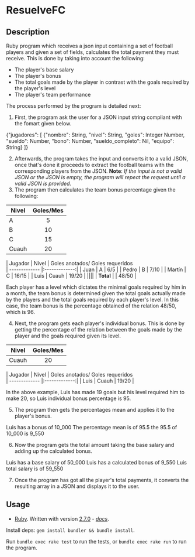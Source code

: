 # ResuelveFC

## Description

Ruby program which receives a json input containing a set of football players and given
a set of fields, calculates the total payment they must receive. This is done by taking into
account the following:
* The player's base salary 
* The player's bonus
* The total goals made by the player in contrast with the goals required by the player's level
* The player's team performance

The process performed by the program is detailed next:

1. First, the program ask the user for a JSON input string compliant with the fomart given below.

{"jugadores": [
    {"nombre": String,
     "nivel": String,
     "goles": Integer Number,
     "sueldo": Number,
     "bono": Number,
     "sueldo_completo": Nil,
     "equipo": String}
]}

2. Afterwards, the program takes the input and converts it to a valid JSON, once that's done it proceeds to extract the football teams with the corresponding players from the JSON. **Note**: *If the input is not a valid JSON or the JSON is empty, the program will repeat the request until a valid JSON is provided.*
3. The program then calculates the team bonus percentage given the following: 

| Nivel        | Goles/Mes        
| ------------- |:-------------:| 
| A     | 5 |
| B      | 10      |
| C | 15      |
| Cuauh | 20      |

| Jugador        | Nivel | Goles anotados/ Goles requeridos        
| ------------- |:-------------:| 
| Juan     | A | 6/5 |
| Pedro      | B | 7/10 | 
| Martín | C  | 16/15 |
| Luis | Cuauh | 19/20 |
||||
| **Total** |  | 48/50 |

Each player has a level which dictates the minimal goals required by him in a month, the team bonus is
determined given the total goals actually made by the players and the total goals required by each
player's level. In this case, the team bonus is the percentage obtained of the relation 48/50, which is
96.

4. Next, the program gets each player's individual bonus. This is done by getting the percentage of 
the relation between the goals made by the player and the goals required given its level. 

| Nivel        | Goles/Mes        
| ------------- |:-------------:| 
| Cuauh     | 20 |

| Jugador        | Nivel | Goles anotados/ Goles requeridos        
| ------------- |:-------------:| 
| Luis     | Cuauh | 19/20 |

In the above example, Luis has made 19 goals but his level required him to make 20, so Luis individual bonus percentage is 95.

5. The program then gets the percentages mean and applies it to the player's bonus. 

Luis has a bonus of 10_000
The percentage mean is of 95.5
the 95.5 of 10_000 is 9_550

6. Now the program gets the total amount taking the base salary and adding up the calculated bonus. 

Luis has a base salary of 50_000
Luis has a calculated bonus of 9_550
Luis total salary is of 59_550

7. Once the program has got all the player's total payments, it converts the resulting array in a JSON and displays it to the user. 

## Usage

* [Ruby](https://www.ruby-lang.org/en/).  Written with version [2.7.0](https://www.ruby-lang.org/en/news/2019/12/25/ruby-2-7-0-released/) - *[docs](https://docs.ruby-lang.org/en/2.7.0/)*.

Install deps: `gem install bundler && bundle install`.  

Run `bundle exec rake test` to run the tests, or `bundle exec rake run` to run the program.